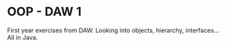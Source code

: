 # OOP - DAW 1

First year exercises from DAW. Looking into objects, hierarchy, interfaces... All in Java. 
